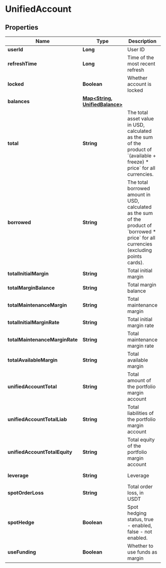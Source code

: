 
# UnifiedAccount

## Properties

Name | Type | Description | Notes
------------ | ------------- | ------------- | -------------
**userId** | **Long** | User ID |  [optional]
**refreshTime** | **Long** | Time of the most recent refresh |  [optional]
**locked** | **Boolean** | Whether account is locked |  [optional]
**balances** | [**Map&lt;String, UnifiedBalance&gt;**](UnifiedBalance.md) |  |  [optional]
**total** | **String** | The total asset value in USD, calculated as the sum of the product of &#x60;(available + freeze) * price&#x60; for all currencies. |  [optional]
**borrowed** | **String** | The total borrowed amount in USD, calculated as the sum of the product of &#x60;borrowed * price&#x60; for all currencies (excluding points cards). |  [optional]
**totalInitialMargin** | **String** | Total initial margin |  [optional]
**totalMarginBalance** | **String** | Total margin balance |  [optional]
**totalMaintenanceMargin** | **String** | Total maintenance margin |  [optional]
**totalInitialMarginRate** | **String** | Total initial margin rate |  [optional]
**totalMaintenanceMarginRate** | **String** | Total maintenance margin rate |  [optional]
**totalAvailableMargin** | **String** | Total available margin |  [optional]
**unifiedAccountTotal** | **String** | Total amount of the portfolio margin account |  [optional]
**unifiedAccountTotalLiab** | **String** | Total liabilities of the portfolio margin account |  [optional]
**unifiedAccountTotalEquity** | **String** | Total equity of the portfolio margin account |  [optional]
**leverage** | **String** | Leverage |  [optional] [readonly]
**spotOrderLoss** | **String** | Total order loss, in USDT |  [optional]
**spotHedge** | **Boolean** | Spot hedging status, true - enabled, false - not enabled. |  [optional]
**useFunding** | **Boolean** | Whether to use funds as margin |  [optional]

